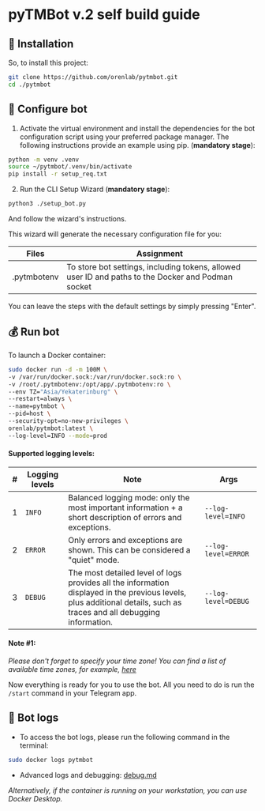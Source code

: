# pyTMBot v.2 self build guide

## 🔌 Installation

So, to install this project:

```bash
git clone https://github.com/orenlab/pytmbot.git
cd ./pytmbot
```

## 🧪 Configure bot

1. Activate the virtual environment and install the dependencies for the bot configuration script using your preferred
   package manager. The following instructions provide an example using pip.
   (__mandatory stage__):

```bash
python -m venv .venv
source ~/pytmbot/.venv/bin/activate
pip install -r setup_req.txt
```

2. Run the CLI Setup Wizard (__mandatory stage__):

```bash
python3 ./setup_bot.py
```

And follow the wizard's instructions.

This wizard will generate the necessary configuration file for you:

| Files       | Assignment                                                                                         |
|-------------|----------------------------------------------------------------------------------------------------|
| .pytmbotenv | To store bot settings, including tokens, allowed user ID and paths to the Docker and Podman socket |

You can leave the steps with the default settings by simply pressing "Enter".

## 💰 Run bot

To launch a Docker container:

```bash
sudo docker run -d -m 100M \
-v /var/run/docker.sock:/var/run/docker.sock:ro \
-v /root/.pytmbotenv:/opt/app/.pytmbotenv:ro \
--env TZ="Asia/Yekaterinburg" \
--restart=always \
--name=pytmbot \
--pid=host \
--security-opt=no-new-privileges \
orenlab/pytmbot:latest \
--log-level=INFO --mode=prod
```

#### Supported logging levels:

| # | Logging levels | Note                                                                                                                                                                  | Args                | 
|---|----------------|-----------------------------------------------------------------------------------------------------------------------------------------------------------------------|---------------------|
| 1 | `INFO`         | Balanced logging mode: only the most important information + a short description of errors and exceptions.                                                            | `--log-level=INFO`  |
| 2 | `ERROR`        | Only errors and exceptions are shown. This can be considered a "quiet" mode.                                                                                          | `--log-level=ERROR` | 
| 3 | `DEBUG`        | The most detailed level of logs provides all the information displayed in the previous levels, plus additional details, such as traces and all debugging information. | `--log-level=DEBUG` |

#### Note #1:

_Please don't forget to specify your time zone! You can find a list of available time zones, for
example, [here](https://manpages.ubuntu.com/manpages/trusty/man3/DateTime::TimeZone::Catalog.3pm.html)_

Now everything is ready for you to use the bot. All you need to do is run the `/start` command in your Telegram app.

## 🚀 Bot logs

- To access the bot logs, please run the following command in the terminal:

```bash
sudo docker logs pytmbot
```

- Advanced logs and debugging: [debug.md](debug.md)

_Alternatively, if the container is running on your workstation, you can use Docker Desktop._